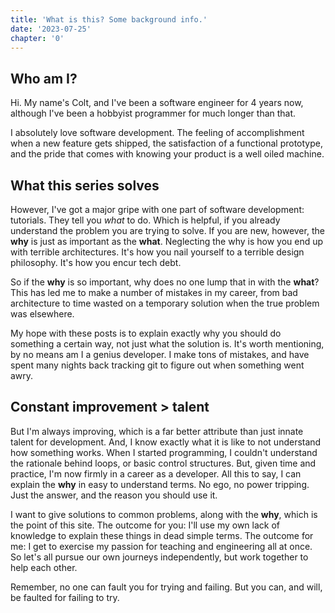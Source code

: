 ```yaml
---
title: 'What is this? Some background info.'
date: '2023-07-25'
chapter: '0'
---
```


## Who am I?

Hi. My name's Colt, and I've been a software engineer for 4 years now, although I've been a hobbyist programmer for much longer than that. 

I absolutely love software development. The feeling of accomplishment when a new feature gets shipped, the satisfaction of a functional prototype, and the pride that comes with knowing your product is a well oiled machine. 

## What this series solves

However, I've got a major gripe with one part of software development: tutorials. They tell you *what* to do. Which is helpful, if you already understand the problem you are trying to solve. If you are new, however, the **why** is just as important as the **what**. Neglecting the why is how you end up with terrible architectures. It's how you nail yourself to a terrible design philosophy. It's how you encur tech debt.

So if the **why** is so important, why does no one lump that in with the **what**? This has led me to make a number of mistakes in my career, from bad architecture to time wasted on a temporary solution when the true problem was elsewhere.

My hope with these posts is to explain exactly why you should do something a certain way, not just what the solution is. It's worth mentioning, by no means am I a genius developer. I make tons of mistakes, and have spent many nights back tracking git to figure out when something went awry. 

## Constant improvement > talent

But I'm always improving, which is a far better attribute than just innate talent for development. And, I know exactly what it is like to not understand how something works. When I started programming, I couldn't understand the rationale behind loops, or basic control structures. But, given time and practice, I'm now firmly in a career as a developer. All this to say, I can explain the **why** in easy to understand terms. No ego, no power tripping. Just the answer, and the reason you should use it.

I want to give solutions to common problems, along with the **why**, which is the point of this site. The outcome for you: I'll use my own lack of knowledge to explain these things in dead simple terms. The outcome for me: I get to exercise my passion for teaching and engineering all at once. So let's all pursue our own journeys independently, but work together to help each other. 

Remember, no one can fault you for trying and failing. But you can, and will, be faulted for failing to try. 